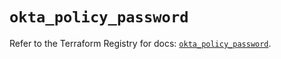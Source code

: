# `okta_policy_password`

Refer to the Terraform Registry for docs: [`okta_policy_password`](https://registry.terraform.io/providers/okta/okta/4.15.0/docs/resources/policy_password).
